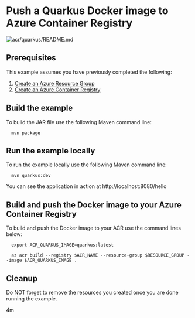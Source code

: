 
# Push a Quarkus Docker image to Azure Container Registry

![acr/quarkus/README.md](https://github.com/Azure-Samples/java-on-azure-examples/workflows/acr/quarkus/README.md/badge.svg)

## Prerequisites

This example assumes you have previously completed the following:

1. [Create an Azure Resource Group](../../../general/group/create/README.md)
1. [Create an Azure Container Registry](../create/README.md)

<!-- workflow.cron(0 8 * * 2) -->
<!-- workflow.include(../create/README.md) -->

## Build the example

<!-- workflow.run()

cd containers/acr/quarkus

  -->

To build the JAR file use the following Maven command line:

```shell
  mvn package
```

## Run the example locally

To run the example locally use the following Maven command line:

<!-- workflow.skip() -->
```shell
  mvn quarkus:dev
```

You can see the application in action at http://localhost:8080/hello

## Build and push the Docker image to your Azure Container Registry

To build and push the Docker image to your ACR use the command lines below:

```shell
  export ACR_QUARKUS_IMAGE=quarkus:latest

  az acr build --registry $ACR_NAME --resource-group $RESOURCE_GROUP --image $ACR_QUARKUS_IMAGE .
```

<!-- workflow.run()

cd ../../..

  -->

<!-- workflow.directOnly()

export RESULT=$(az acr repository show --name $ACR_NAME --image $ACR_QUARKUS_IMAGE)
az group delete --name $RESOURCE_GROUP --yes || true

if [[ -z $RESULT ]]; then
  echo "Unable to find $ACR_QUARKUS_IMAGE image"
  exit 1
fi

  -->

## Cleanup

Do NOT forget to remove the resources you created once you are done running the
example.

4m
